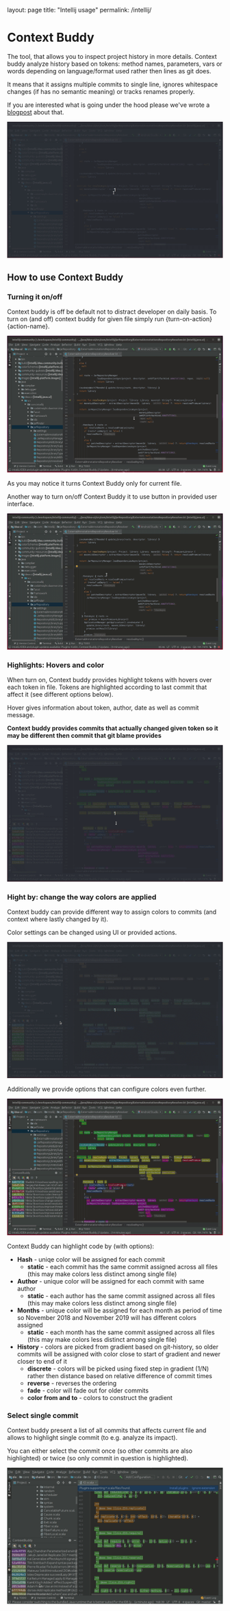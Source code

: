 layout: page
title: "Intellij usage"
permalink: /intellij/

# Context Buddy

The tool, that allows you to inspect project history in more details. Context buddy analyze history based on tokens: method names, parameters, vars or words depending on language/format used rather then lines as git does.

It means that it assigns multiple commits to single line, ignores whitespace changes (if has no semantic meaning) or tracks renames properly.

If you are interested what is going under the hood please we've wrote a [blogpost](https://medium.com/@m.bednarz/165dac84425) about that.


![demo](demo.gif)


## How to use Context Buddy

### Turning it on/off

Context buddy is off be default not to distract developer on daily basis. To turn on (and off) context buddy for given file simply run {turn-on-action} {action-name}.


![turnOnOffAction](turnOnOffAction.gif)

As you may notice it turns Context Buddy only for current file.

Another way to turn on/off Context Buddy it to use button in provided user interface.


![turnOnOffUI](turnOnUI.gif)


### Highlights: Hovers and color

When turn on, Context buddy provides highlight tokens with hovers over each token in file. Tokens are highlighted according to last commit that affect it (see different options below).

Hover gives information about token, author, date as well as commit message. 

**Context buddy provides commits that actually changed given token so it may be different then commit that git blame provides**

![hoover](hoover.gif)

### Hight by: change the way colors are applied

Context buddy can provide different way to assign colors to commits (and context where lastly changed by it).

Color settings can be changed using UI or provided actions.

![highlightBy](highlightBy.gif)

Additionally we provide options that can configure colors even further.

![highlightByOptions](highlightByOptions.gif)

Context Buddy can highlight code by (with options):

 * **Hash** - uniqe color will be assigned for each commit
   * **static** - each commit has the same commit assigned across all files (this may make colors less distinct among single file)
 * **Author** - unique color will be assigned for each commit with same author
   * **static** - each author has the same commit assigned across all files (this may make colors less distinct among single file)
 * **Months** - unique color will be assigned for each month as period of time so November 2018 and November 2019 will has different colors assigned
   * **static** - each month has the same commit assigned across all files (this may make colors less distinct among single file)
 * **History** - colors are picked from gradient based on git-history, so older commits will be assigned with color close to start of gradient and newer closer to end of it
   * **discrete** - colors will be picked using fixed step in gradient (1/N) rather then distance based on relative difference of commit times
   * **reverse** - reverses the ordering
   * **fade** - color will fade out for older commits
   * **color from and to** - colors to construct the gradient


### Select single commit


Context buddy present a list of all commits that affects current file and allows to highlight single commit (to e.g. analyze its impact). 

You can either select the commit once (so other commits are also highlighted) or twice (so only commit in question is highlighted).


![singleCommit](singleCommit.gif)
   
